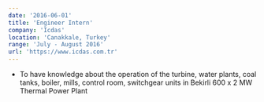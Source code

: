 ```yaml
---
date: '2016-06-01'
title: 'Engineer Intern'
company: 'Icdas'
location: 'Canakkale, Turkey'
range: 'July - August 2016'
url: 'https://www.icdas.com.tr'
---
```


- To have knowledge about the operation of the turbine, water plants, coal tanks, boiler, mills, control room, switchgear units in Bekirli 600 x 2 MW Thermal Power Plant
